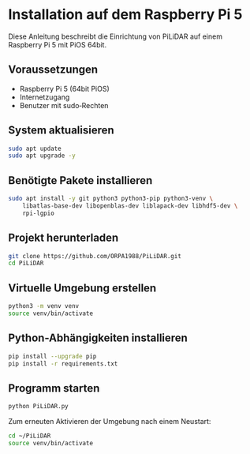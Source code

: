 # Installation auf dem Raspberry Pi 5

Diese Anleitung beschreibt die Einrichtung von PiLiDAR auf einem Raspberry Pi 5 mit PiOS 64bit.

## Voraussetzungen
* Raspberry Pi 5 (64bit PiOS)
* Internetzugang
* Benutzer mit sudo‑Rechten

## System aktualisieren
```bash
sudo apt update
sudo apt upgrade -y
```

## Benötigte Pakete installieren
```bash
sudo apt install -y git python3 python3-pip python3-venv \
    libatlas-base-dev libopenblas-dev liblapack-dev libhdf5-dev \
    rpi-lgpio
```

## Projekt herunterladen
```bash
git clone https://github.com/ORPA1988/PiLiDAR.git
cd PiLiDAR
```

## Virtuelle Umgebung erstellen
```bash
python3 -m venv venv
source venv/bin/activate
```

## Python-Abhängigkeiten installieren
```bash
pip install --upgrade pip
pip install -r requirements.txt
```

## Programm starten
```bash
python PiLiDAR.py
```

Zum erneuten Aktivieren der Umgebung nach einem Neustart:
```bash
cd ~/PiLiDAR
source venv/bin/activate
```
